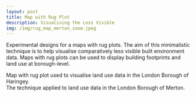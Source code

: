 ```yaml
---
layout: post
title: Map with Rug Plot
description: Visualising the Less Visible
img: /img/rug_map_merton_zoom.jpeg
---
```

  
Experimental designs for a maps with rug plots. The aim of this minimalistic technique is to help visualise comparatively less visible built environment data. Maps with rug plots can be used to display building footprints and land use at borough-level.

<div class="col">
	<img class="col" src="{{ site.baseurl }}/img/rug_map_haringey.jpeg" alt="" title=""/>
</div>

<div class="col three caption">
	Map with rug plot used to visualise land use data in the London Borough of Haringey.
</div>

<div class="col">
	<img class="col" src="{{ site.baseurl }}/img/rug_map_merton.jpeg" alt="" title=""/>
</div>

<div class="col three caption">
	The technique applied to land use data in the London Borough of Merton.
</div>
